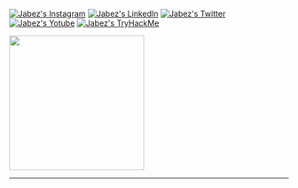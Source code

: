[![Jabez's Instagram][instagram]](https://www.instagram.com/kodaiwya/)
[![Jabez's LinkedIn][linkedin]](https://www.linkedin.com/in/prosa-shell/)
[![Jabez's Twitter][twitter]](https://twitter.com/Kodaiwya)
[![Jabez's Yotube][youtube]](https://www.youtube.com/@Kodaiwya)
[![Jabez's TryHackMe][tryhackme]](https://tryhackme.com/p/Kodaiwya)

[instagram]: https://img.shields.io/badge/Instagram-05091A?style=flat&labelColor=05093A&logo=instagram&logoColor=white&link=https://www.instagram.com/kodaiwya/
[linkedin]: https://img.shields.io/badge/LinkedIn-05091A?style=flat&labelColor=05093A&logo=LinkedIn&logoColor=white&link=https://www.linkedin.com/in/prosa-shell/
[twitter]: https://img.shields.io/badge/Twitter-05091A?style=flat&labelColor=05093A&logo=twitter&logoColor=white&link=https://twitter.com/Kodaiwya
[youtube]: https://img.shields.io/badge/Youtube-05091A?style=flat&labelColor=05093A&logo=youtube&logoColor=white&link=https://www.youtube.com/@Kodaiwya
[tryhackme]: https://img.shields.io/badge/TryHackMe-05091A?style=flat&labelColor=05093A&logo=TryHackMe&logoColor=white&link=https://tryhackme.com/p/Kodaiwya

<img align="bottom" height="243em" src="./assets/carregamento.gif"/>

---
